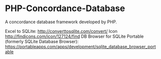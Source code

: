 # PHP-Concordance-Database
A concordance database framework developed by PHP.

Excel to SQLite: http://converttosqlite.com/convert/
Icon http://findicons.com/icon/127124/find
DB Browser for SQLite Portable (formerly SQLite Database Browser): https://portableapps.com/apps/development/sqlite_database_browser_portable